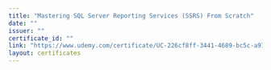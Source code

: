 ```yaml
---
title: "Mastering SQL Server Reporting Services (SSRS) From Scratch"
date: ""
issuer: ""
certificate_id: ""
link: "https://www.udemy.com/certificate/UC-226cf8ff-3441-4689-bc5c-a91a683192c7/"
layout: certificates
---
```

